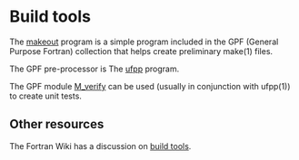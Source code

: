 # Build tools

The [makeout](../../download/tmp/html/makeout.1.html) program is
a simple program included in the GPF (General Purpose Fortran)
collection that helps create preliminary make(1) files. 

The GPF pre-processor is The [ufpp](../../download/tmp/html/ufpp.1.html)
program.

The GPF module
[M_verify](../../download/tmp/html/M_verify.3.html) can be used (usually
in conjunction with ufpp(1)) to create unit tests.

## Other resources

The Fortran Wiki has a discussion on 
[build tools](http://fortranwiki.org/fortran/show/Build+tools).
